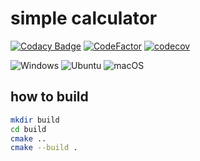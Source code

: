 # simple calculator

[![Codacy Badge](https://api.codacy.com/project/badge/Grade/16a0915666f7499091334402b316f39d)](https://app.codacy.com/gh/red1108/cmake_study?utm_source=github.com&utm_medium=referral&utm_content=red1108/cmake_study&utm_campaign=Badge_Grade) [![CodeFactor](https://www.codefactor.io/repository/github/red1108/cmake_study/badge)](https://www.codefactor.io/repository/github/red1108/cmake_study) [![codecov](https://codecov.io/gh/red1108/cmake_study/branch/master/graph/badge.svg?token=TA14DNXSNT)](https://codecov.io/gh/red1108/cmake_study)

![Windows](https://github.com/red1108/cmake_study/workflows/Windows/badge.svg) ![Ubuntu](https://github.com/red1108/cmake_study/workflows/Ubuntu/badge.svg) ![macOS](https://github.com/red1108/cmake_study/workflows/macOS/badge.svg)

## how to build

```bash
mkdir build
cd build
cmake ..
cmake --build .
```